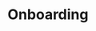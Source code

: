 ---
title: "Onboarding"
linkTitle: "Onboarding"
weight: 3
description: >
  Onboarding resources for new Medic contributors
---